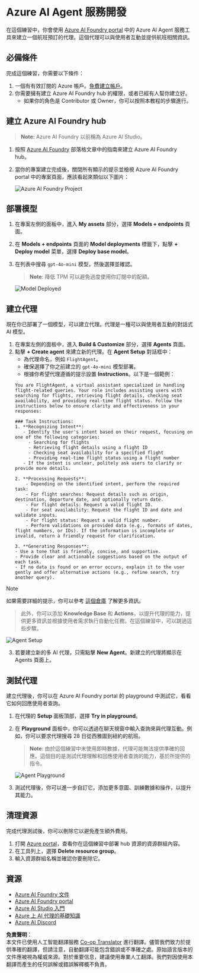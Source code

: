 <!--
CO_OP_TRANSLATOR_METADATA:
{
  "original_hash": "664afc6dd1bf275b0eafd126b71da420",
  "translation_date": "2025-03-28T11:39:36+00:00",
  "source_file": "02-explore-agentic-frameworks\\azure-ai-foundry-agent-creation.md",
  "language_code": "hk"
}
-->
# Azure AI Agent 服務開發

在這個練習中，你會使用 [Azure AI Foundry portal](https://ai.azure.com/?WT.mc_id=academic-105485-koreyst) 中的 Azure AI Agent 服務工具來建立一個航班預訂的代理。這個代理可以與使用者互動並提供航班相關資訊。

## 必備條件

完成這個練習，你需要以下條件：
1. 一個有有效訂閱的 Azure 帳戶。[免費建立帳戶](https://azure.microsoft.com/free/?WT.mc_id=academic-105485-koreyst)。
2. 你需要擁有建立 Azure AI Foundry hub 的權限，或者已經有人幫你建立好。
    - 如果你的角色是 Contributor 或 Owner，你可以按照本教程的步驟進行。

## 建立 Azure AI Foundry hub

> **Note:** Azure AI Foundry 以前稱為 Azure AI Studio。

1. 按照 [Azure AI Foundry](https://learn.microsoft.com/en-us/azure/ai-studio/?WT.mc_id=academic-105485-koreyst) 部落格文章中的指南來建立 Azure AI Foundry hub。
2. 當你的專案建立完成後，關閉所有顯示的提示並檢視 Azure AI Foundry portal 中的專案頁面，應該看起來類似以下圖片：

    ![Azure AI Foundry Project](../../../translated_images/azure-ai-foundry.8a2b56713298fd09de77022ab1ba07ebc681ea4cd4438a46c4a6fc6b6f077962.hk.png)

## 部署模型

1. 在專案左側的面板中，進入 **My assets** 部分，選擇 **Models + endpoints** 頁面。
2. 在 **Models + endpoints** 頁面的 **Model deployments** 標籤下，點擊 **+ Deploy model** 菜單，選擇 **Deploy base model**。
3. 在列表中搜尋 `gpt-4o-mini` 模型，然後選擇並確認。

    > **Note**: 降低 TPM 可以避免過度使用你訂閱中的配額。

    ![Model Deployed](../../../translated_images/model-deployment.4adf429ebdf42103d7a759087fe0da91aeb70d2204cc8bdca70cc6c53c627938.hk.png)

## 建立代理

現在你已部署了一個模型，可以建立代理。代理是一種可以與使用者互動的對話式 AI 模型。

1. 在專案左側的面板中，進入 **Build & Customize** 部分，選擇 **Agents** 頁面。
2. 點擊 **+ Create agent** 來建立新的代理。在 **Agent Setup** 對話框中：
    - 為代理命名，例如 `FlightAgent`。
    - 確保選擇了你之前建立的 `gpt-4o-mini` 模型部署。
    - 根據你希望代理遵循的提示設置 **Instructions**。以下是一個範例：
    ```
    You are FlightAgent, a virtual assistant specialized in handling flight-related queries. Your role includes assisting users with searching for flights, retrieving flight details, checking seat availability, and providing real-time flight status. Follow the instructions below to ensure clarity and effectiveness in your responses:

    ### Task Instructions:
    1. **Recognizing Intent**:
       - Identify the user's intent based on their request, focusing on one of the following categories:
         - Searching for flights
         - Retrieving flight details using a flight ID
         - Checking seat availability for a specified flight
         - Providing real-time flight status using a flight number
       - If the intent is unclear, politely ask users to clarify or provide more details.
        
    2. **Processing Requests**:
        - Depending on the identified intent, perform the required task:
        - For flight searches: Request details such as origin, destination, departure date, and optionally return date.
        - For flight details: Request a valid flight ID.
        - For seat availability: Request the flight ID and date and validate inputs.
        - For flight status: Request a valid flight number.
        - Perform validations on provided data (e.g., formats of dates, flight numbers, or IDs). If the information is incomplete or invalid, return a friendly request for clarification.

    3. **Generating Responses**:
    - Use a tone that is friendly, concise, and supportive.
    - Provide clear and actionable suggestions based on the output of each task.
    - If no data is found or an error occurs, explain it to the user gently and offer alternative actions (e.g., refine search, try another query).
    
    ```
> [!NOTE]
> 如果需要詳細的提示，你可以參考 [這個倉庫](https://github.com/ShivamGoyal03/RoamMind) 了解更多資訊。
    
> 此外，你可以添加 **Knowledge Base** 和 **Actions**，以提升代理的能力，提供更多資訊並根據使用者需求執行自動化任務。在這個練習中，可以跳過這些步驟。
    
![Agent Setup](../../../translated_images/agent-setup.68a0c72f47bd1383584c52f14d694b54ea96c56c49660222409f83451b8220a8.hk.png)

3. 若要建立新的多 AI 代理，只需點擊 **New Agent**。新建立的代理將顯示在 Agents 頁面上。

## 測試代理

建立代理後，你可以在 Azure AI Foundry portal 的 playground 中測試它，看看它如何回應使用者查詢。

1. 在代理的 **Setup** 面板頂部，選擇 **Try in playground**。
2. 在 **Playground** 面板中，你可以透過在聊天視窗中輸入查詢來與代理互動。例如，你可以要求代理搜尋 28 日從西雅圖到紐約的航班。

    > **Note**: 由於這個練習中未使用即時數據，代理可能無法提供準確的回應。這個目的是測試代理理解和回應使用者查詢的能力，基於所提供的指令。

    ![Agent Playground](../../../translated_images/agent-playground.847acb21209744353080ead65ec9326b917a6b90121d4b63f6f412a4d65af2a0.hk.png)

3. 測試代理後，你可以進一步自訂它，添加更多意圖、訓練數據和操作，以提升其能力。

## 清理資源

完成代理測試後，你可以刪除它以避免產生額外費用。
1. 打開 [Azure portal](https://portal.azure.com)，查看你在這個練習中部署 hub 資源的資源群組內容。
2. 在工具列上，選擇 **Delete resource group**。
3. 輸入資源群組名稱並確認你要刪除它。

## 資源

- [Azure AI Foundry 文件](https://learn.microsoft.com/en-us/azure/ai-studio/?WT.mc_id=academic-105485-koreyst)
- [Azure AI Foundry portal](https://ai.azure.com/?WT.mc_id=academic-105485-koreyst)
- [Azure AI Studio 入門](https://techcommunity.microsoft.com/blog/educatordeveloperblog/getting-started-with-azure-ai-studio/4095602?WT.mc_id=academic-105485-koreyst)
- [Azure 上 AI 代理的基礎知識](https://learn.microsoft.com/en-us/training/modules/ai-agent-fundamentals/?WT.mc_id=academic-105485-koreyst)
- [Azure AI Discord](https://aka.ms/AzureAI/Discord)

**免責聲明**：  
本文件已使用人工智能翻譯服務 [Co-op Translator](https://github.com/Azure/co-op-translator) 進行翻譯。儘管我們致力於提供準確的翻譯，但請注意，自動翻譯可能包含錯誤或不準確之處。原始語言版本的文件應被視為權威來源。對於重要信息，建議使用專業人工翻譯。我們對因使用本翻譯而產生的任何誤解或錯誤解釋概不負責。